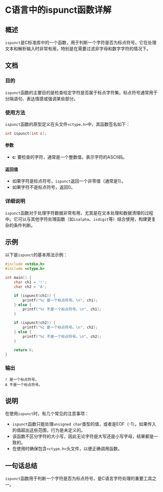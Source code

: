 <!--
Meta Description: # C语言中的ispunct函数详解 ## 概述 `ispunct`是C标准库中的一个函数，用于判断一个字符是否为标点符号。它在处理文本和解析输入时非常有用，特别是在需要过滤非字母和数字字符的情况下。 ## 文档 ### 目的 `ispunct`函数的主要目的是检查给定字符是否属于标点字符集。标点符...
Meta Keywords: ispunct, ch1, ch2, printf, ctype
-->

# C语言中的ispunct函数详解

## 概述
`ispunct`是C标准库中的一个函数，用于判断一个字符是否为标点符号。它在处理文本和解析输入时非常有用，特别是在需要过滤非字母和数字字符的情况下。

## 文档
### 目的
`ispunct`函数的主要目的是检查给定字符是否属于标点字符集。标点符号通常用于分隔语句、表达情感或强调某些部分。

### 使用方法
`ispunct`函数的原型定义在头文件`<ctype.h>`中，其函数签名如下：

```c
int ispunct(int c);
```

#### 参数
- **c**: 要检查的字符，通常是一个整数值，表示字符的ASCII码。

#### 返回值
- 如果字符是标点符号，`ispunct`返回一个非零值（通常是1）。
- 如果字符不是标点符号，返回0。

### 详细说明
`ispunct`函数对于处理字符数据非常有用，尤其是在文本处理和数据清理的过程中。它可以与其他字符处理函数（如`isalpha`、`isdigit`等）结合使用，构建更复杂的条件判断。

## 示例
以下是`ispunct`的基本用法示例：

```c
#include <stdio.h>
#include <ctype.h>

int main() {
    char ch1 = '!';
    char ch2 = 'A';

    if (ispunct(ch1)) {
        printf("%c 是一个标点符号。\n", ch1);
    } else {
        printf("%c 不是一个标点符号。\n", ch1);
    }

    if (ispunct(ch2)) {
        printf("%c 是一个标点符号。\n", ch2);
    } else {
        printf("%c 不是一个标点符号。\n", ch2);
    }

    return 0;
}
```

### 输出
```
! 是一个标点符号。
A 不是一个标点符号。
```

## 说明
在使用`ispunct`时，有几个常见的注意事项：
- `ispunct`函数只能处理`unsigned char`类型的值，或者是EOF（-1）。如果传入的值超出这些范围，行为是未定义的。
- 该函数不区分字符的大小写，因此无论字符是大写还是小写字母，结果都是一致的。
- 在使用时确保包含`<ctype.h>`头文件，以便正确调用函数。

## 一句话总结
`ispunct`函数用于判断一个字符是否为标点符号，是C语言字符处理的重要工具之一。